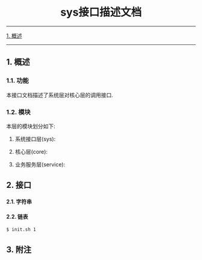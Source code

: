<h1 align="center">sys接口描述文档</h1>

----
[1. 概述 ](#概述) 

----

<a name="概述"></a>

## 1\. 概述

<a name="功能"></a>

### 1.1\. 功能

本接口文档描述了系统层对核心层的调用接口.

### 1.2\. 模块

本层的模块划分如下:
1. 系统接口层(sys): 


2. 核心层(core): 
	

3. 业务服务层(service): 



<a name="使用"></a>

## 2\. 接口


<a name="接口"></a>

#### 2.1\. 字符串


<a name="接口"></a>

#### 2.2\. 链表

```
$ init.sh 1
```
## 3\. 附注



